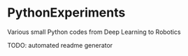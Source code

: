 # PythonExperiments
Various small Python codes from Deep Learning to Robotics

TODO: automated readme generator
